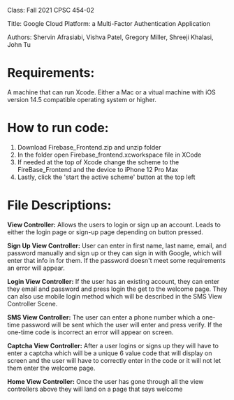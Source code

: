 Class: Fall 2021 CPSC 454-02

Title: Google Cloud Platform: a Multi-Factor Authentication Application

Authors: Shervin Afrasiabi, Vishva Patel, Gregory Miller, Shreeji Khalasi, John Tu

# Requirements:
A machine that can run Xcode. Either a Mac or a vitual machine with iOS version 14.5 compatible operating system or higher.

# How to run code:

1) Download Firebase_Frontend.zip and unzip folder
2) In the folder open Firebase_frontend.xcworkspace file in XCode
3) If needed at the top of Xcode change the scheme to the FireBase_Frontend and the device to iPhone 12 Pro Max
4) Lastly, click the 'start the active scheme' button at the top left 


# File Descriptions:

**View Controller:** Allows the users to login or sign up an account. Leads to either the login page or sign-up page depending on button pressed.

**Sign Up View Controller:** User can enter in first name, last name, email, and password manually and sign up or they can sign in with Google, which will enter that info in for them. If the password doesn't meet some requirements an error will appear.

**Login View Controller:** If the user has an existing account, they can enter they email and password and press login the get to the welcome page. They can also use mobile login method which will be described in the SMS View Controller Scene.

**SMS View Controller:** The user can enter a phone number which a one-time password will be sent which the user will enter and press verify. If the one-time code is incorrect an error will appear on screen.

**Captcha View Controller:** After a user logins or signs up they will have to enter a captcha which will be a unique 6 value code that will display on screen and the user will have to correctly enter in the code or it will not let them enter the welcome page. 

**Home View Controller:** Once the user has gone through all the view controllers above they will land on a page that says welcome
